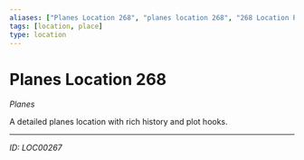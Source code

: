 ```yaml
---
aliases: ["Planes Location 268", "planes location 268", "268 Location Planes"]
tags: [location, place]
type: location
---
```


# Planes Location 268

*Planes*

A detailed planes location with rich history and plot hooks.

---
*ID: LOC00267*